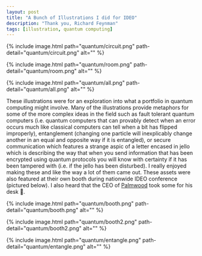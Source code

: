 ```yaml
---
layout: post
title: "A Bunch of Illustrations I did for IDEO"
description: "Thank you, Richard Feynman"
tags: [illustration, quantum computing]
---
```


{% include image.html path="quantum/circuit.png" path-detail="quantum/circuit.png" alt="" %}

{% include image.html path="quantum/room.png" path-detail="quantum/room.png" alt="" %}

{% include image.html path="quantum/all.png" path-detail="quantum/all.png" alt="" %}

These illustrations were for an exploration into what a portfolio in quantum computing might involve. Many of the illustrations provide metaphors for some of the more complex ideas in the field such as fault tolerant quantum computers (i.e. quantum computers that can provably detect when an error occurs much like classical computers can tell when a bit has flipped improperly), entanglement (changing one particle will inexplicably change another in an equal and opposite way if it is entangled), or secure communication which features a strange aspic of a letter encased in jello which is describing the way that when you send information that has been encrypted using quantum protocols you will know with certainty if it has been tampered with (i.e. if the jello has been disturbed). I really enjoyed making these and like the way a lot of them came out. These assets were also featured at their own booth during nationwide IDEO conference (pictured below). I also heard that the CEO of [Palmwood](https://www.palmwood.org/) took some for his desk 👀.

{% include image.html path="quantum/booth.png" path-detail="quantum/booth.png" alt="" %}

{% include image.html path="quantum/booth2.png" path-detail="quantum/booth2.png" alt="" %}

{% include image.html path="quantum/entangle.png" path-detail="quantum/entangle.png" alt="" %}
